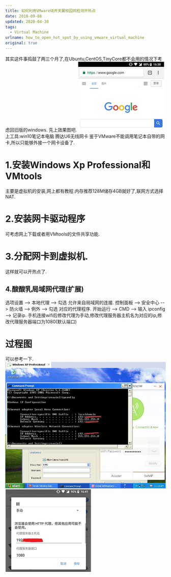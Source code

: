 ```yaml
---
title: 如何利用VMware绕开天翼校园网检测开热点
date: 2018-09-08
updated: 2020-04-30
tags: 
  - Virtual Machine
urlname: how_to_open_hot_spot_by_using_vmware_virtual_machine
original: true
---
```

其实这件事捣鼓了两三个月了,在Ubuntu,CentOS,TinyCore都不会用的情况下考虑回旧版的windows.<!--more-->
先上效果图吧.
![成功效果图](/picture/20180908-2.jpg)
上工具:win10笔记本电脑 腾达U6无线网卡
鉴于VMware不能调用笔记本自带的网卡,所以只能够外接一个网卡设备了.
# 1.安装Windows Xp Professional和VMtools
主要是虚拟机的安装,网上都有教程.内存推荐128M储存4GB就好了,联网方式选择NAT.
# 2.安装网卡驱动程序
可考虑网上下载或者用VMtools的文件共享功能.
# 3.分配网卡到虚拟机.
这样就可以开热点了.
## 4.酸酸乳局域网代理(扩展)
选项设置 --> 本地代理 --> 勾选 允许来自局域网的连接.
控制面板 --> 安全中心 --> 防火墙 --> 例外 --> 勾选 对应的代理程序.
开始运行 --> CMD --> 输入 ipconfig  --> 记录ip.
手机连接wifi后修改代理为手动,修改代理服务器主机名为对应的ip,修改代理服务器端口为1080(默认端口)
# 过程图
可以参考一下.
![虚拟机配置](/picture/20180908-0.jpg)
![手机配置](/picture/20180908-1.jpg)
































